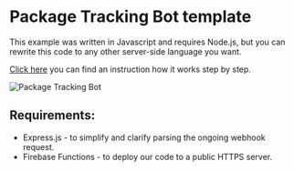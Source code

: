 # Package Tracking Bot template

This example was written in Javascript and requires Node.js, but you can rewrite this code to any other server-side language you want.

[Click here](https://www.chatbot.com/help/templates/package-tracking-bot-template/) you can find an instruction how it works step by step.

![Package Tracking Bot](https://cdn.chatbot.com/website/help/templates/package-tracking-template.png)

## Requirements:
* Express.js - to simplify and clarify parsing the ongoing webhook request.
* Firebase Functions - to deploy our code to a public HTTPS server.
